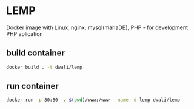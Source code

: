 # LEMP
Docker image with Linux, nginx, mysql(mariaDB), PHP - for development PHP aplication

## build container
```bash
docker build . -t dwali/lemp
```

## run container
```bash
docker run -p 80:80 -v $(pwd)/www:/www --name -d lemp dwali/lemp
```
